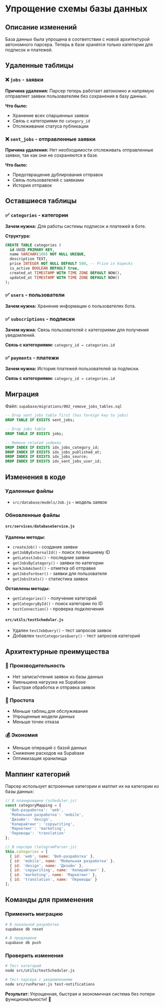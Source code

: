 # Упрощение схемы базы данных

## Описание изменений

База данных была упрощена в соответствии с новой архитектурой автономного парсера. Теперь в базе хранятся только категории для подписок и платежей.

## Удаленные таблицы

### ❌ `jobs` - заявки
**Причина удаления:** Парсер теперь работает автономно и напрямую отправляет заявки пользователям без сохранения в базу данных.

**Что было:**
- Хранение всех спаршенных заявок
- Связь с категориями по `category_id`
- Отслеживание статуса публикации

### ❌ `sent_jobs` - отправленные заявки
**Причина удаления:** Нет необходимости отслеживать отправленные заявки, так как они не сохраняются в базе.

**Что было:**
- Предотвращение дублирования отправок
- Связь пользователей с заявками
- История отправок

## Оставшиеся таблицы

### ✅ `categories` - категории
**Зачем нужна:** Для работы системы подписок и платежей в боте.

**Структура:**
```sql
CREATE TABLE categories (
  id UUID PRIMARY KEY,
  name VARCHAR(100) NOT NULL UNIQUE,
  description TEXT,
  price INTEGER NOT NULL DEFAULT 500, -- Price in kopecks
  is_active BOOLEAN DEFAULT true,
  created_at TIMESTAMP WITH TIME ZONE DEFAULT NOW(),
  updated_at TIMESTAMP WITH TIME ZONE DEFAULT NOW()
);
```

### ✅ `users` - пользователи
**Зачем нужна:** Хранение информации о пользователях бота.

### ✅ `subscriptions` - подписки
**Зачем нужна:** Связь пользователей с категориями для получения уведомлений.

**Связь с категориями:** `category_id → categories.id`

### ✅ `payments` - платежи
**Зачем нужна:** История платежей пользователей за подписки.

**Связь с категориями:** `category_id → categories.id`

## Миграция

Файл: `supabase/migrations/002_remove_jobs_tables.sql`

```sql
-- Drop sent_jobs table first (has foreign key to jobs)
DROP TABLE IF EXISTS sent_jobs;

-- Drop jobs table
DROP TABLE IF EXISTS jobs;

-- Remove related indexes
DROP INDEX IF EXISTS idx_jobs_category_id;
DROP INDEX IF EXISTS idx_jobs_published_at;
DROP INDEX IF EXISTS idx_jobs_source;
DROP INDEX IF EXISTS idx_sent_jobs_user_id;
```

## Изменения в коде

### Удаленные файлы
- `src/database/models/Job.js` - модель заявок

### Обновленные файлы

#### `src/services/databaseService.js`
**Удалены методы:**
- `createJob()` - создание заявки
- `getJobByExternalId()` - поиск по внешнему ID
- `getLatestJobs()` - последние заявки
- `getJobsByCategory()` - заявки по категории
- `markJobAsSent()` - отметка об отправке
- `getJobsForUser()` - заявки для пользователя
- `getJobsStats()` - статистика заявок

**Оставлены методы:**
- `getCategories()` - получение категорий
- `getCategoryById()` - поиск категории по ID
- `testConnection()` - проверка подключения

#### `src/utils/testScheduler.js`
- Удален `testJobQuery()` - тест запросов заявок
- Добавлен `testCategoriesQuery()` - тест запросов категорий

## Архитектурные преимущества

### 🚀 Производительность
- Нет записи/чтения заявок из базы данных
- Уменьшена нагрузка на Supabase
- Быстрая обработка и отправка заявок

### 🔧 Простота
- Меньше таблиц для обслуживания
- Упрощенные модели данных
- Меньше точек отказа

### 💰 Экономия
- Меньше операций с базой данных
- Снижение расходов на Supabase
- Оптимизация хранилища

## Маппинг категорий

Парсер использует встроенные категории и маппит их на категории из базы данных:

```javascript
// В планировщике (scheduler.js)
const categoryMapping = {
  'Веб-разработка': 'web',
  'Мобильная разработка': 'mobile', 
  'Дизайн': 'design',
  'Копирайтинг': 'copywriting',
  'Маркетинг': 'marketing',
  'Переводы': 'translation'
};

// В парсере (telegramParser.js)
this.categories = [
  { id: 'web', name: 'Веб-разработка' },
  { id: 'mobile', name: 'Мобильная разработка' },
  { id: 'design', name: 'Дизайн' },
  { id: 'copywriting', name: 'Копирайтинг' },
  { id: 'marketing', name: 'Маркетинг' },
  { id: 'translation', name: 'Переводы' }
];
```

## Команды для применения

### Применить миграцию
```bash
# В локальной разработке
supabase db reset

# В продакшене
supabase db push
```

### Проверить изменения
```bash
# Тест категорий
node src/utils/testScheduler.js

# Тест парсера с уведомлениями
node src/runParser.js test-notifications
```

**Результат:** Упрощенная, быстрая и экономичная система без потери функциональности! 🎉 